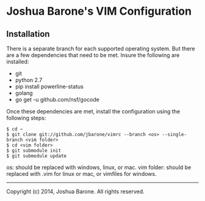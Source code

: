 Joshua Barone's VIM Configuration
=================================

Installation
------------

There is a separate branch for each supported operating system. But there are a
few dependencies that need to be met. Insure the following are installed:

- git
- python 2.7
- pip install powerline-status
- golang
- go get -u github.com/nsf/gocode

Once these dependencies are met, install the configuration using the following
steps:

	$ cd ~
	$ git clone git://github.com/jbarone/vimrc --branch <os> --single-branch <vim folder>
	$ cd <vim folder>
	$ git submodule init
	$ git submodule update

os: should be replaced with windows, linux, or mac.
vim folder: should be replaced with .vim for linux or mac, or vimfiles for windows.

---

Copyright (c) 2014, Joshua Barone. All rights reserved.
